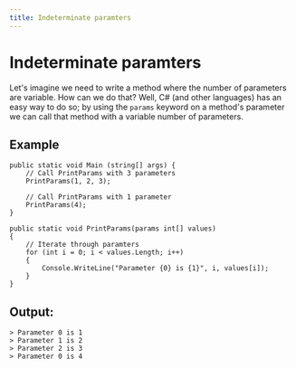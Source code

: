 ```yaml
---
title: Indeterminate paramters
---
```


# Indeterminate paramters

Let's imagine we need to write a method where the number of parameters are variable. How can we do that? Well, C# (and other languages) has an easy way to do so; by using the `params` keyword on a method's parameter we can call that method with a variable number of parameters. 

## Example
```
public static void Main (string[] args) {
	// Call PrintParams with 3 parameters
	PrintParams(1, 2, 3);
	
	// Call PrintParams with 1 parameter
	PrintParams(4);
}

public static void PrintParams(params int[] values)
{
	// Iterate through paramters
	for (int i = 0; i < values.Length; i++)
	{
		Console.WriteLine("Parameter {0} is {1}", i, values[i]);
	}
}
```

## Output:
```
> Parameter 0 is 1
> Parameter 1 is 2
> Parameter 2 is 3
> Parameter 0 is 4
```
